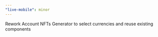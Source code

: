 ```yaml
---
"live-mobile": minor
---
```


Rework Account NFTs Generator to select currencies and reuse existing components
